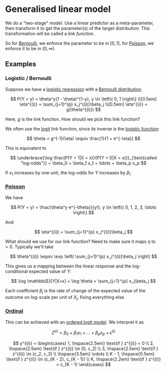 # Generalised linear model

We do a "two-stage" model. Use a linear predictor as a meta-parameter, then
transform it to get the parameter(s) of the target distribution. This
transformation will be called a *link function*.

So for [Bernoulli](202210081016.md), we enforce the parameter to be in $\left[
0, 1 \right]$, for [Poisson](202210081412.md), we enforce it to be in $(0,
\infty)$.

## Examples

### Logistic / Bernoulli

Suppose we have a [logistic regression](202210311305.md) with a 
[Bernoulli distribution](202210081016.md).

$$
P(Y = y) = \theta^y(1 - \theta)^{1-y}, y \in \left\{ 0, 1 \right\} \\[0.5em]
\eta^{(i)} = \sum_{j=1}^{p} x_j^{(i)}\beta_j \\[0.5em]
\eta^{(i)} = g(\theta^{(i)})
$$

Here, $g$ is the link function. How should we pick this link function?

We often use the [logit](202211040918.md) link function, since its inverse is
the [logistic function](202210141123.md):

$$
\theta = g^{-1}(\eta) \equiv \frac{1}{1 + e^{-\eta}}
$$

This is equivalent to

$$
\underbrace{\log \frac{P(Y = 1|X = x)}{P(Y = 0|X = x)}}_{\text{called "log-odds"}} =
\beta_0 + \beta_1 x_1 + \ldots + \beta_p x_p
$$

If $x_1$ increases by one unit, the log-odds for $Y$ increases by $\beta_1$

### [Poisson](202210081412.md)

We have

$$
P(Y = y) = \frac{\theta^y e^{-\theta}}{y!}, y \in \left\{ 0, 1, 2, 3, \ldots \right\}
$$

And

$$
\eta^{(i)} = \sum_{j=1}^{p} x_j^{(i)}\beta_j
$$

What should we use for our link function? Need to make sure it maps $\eta$ to
$>0$. Typically we'll take

$$
\theta^{(i)} \equiv \exp \left( \sum_{j=1}^{p} x_j^{(i)}\beta_j \right)
$$

This gives us a mapping between the linear response and the log-conditional
expected value of $Y$:

$$
\log \mathbb{E}[Y|X=x] = \log \theta = \sum_{j=1}^{p} x_j\beta_j
$$

Each coefficient $\beta_j$ is the rate of change of the expected value of the
outcome on log-scale per unit of $X_j$, fixing everything else.

### [Ordinal](202211041135.md)

This can be achieved with an [ordered logit model](202211041136.md). We
interpret it as

$$
Z^{(i)} = \beta_0 + \beta_1 x_1 + \ldots + \beta_p x_p + \epsilon^{(i)}
$$


$$
y^{(i)} = \begin{cases}
1, \hspace{2.5em} \text{if } z^{(i)} < 0 \\
2, \hspace{2.5em} \text{if } z^{(i)} \in (0, c_2) \\
3, \hspace{2.5em} \text{if } z^{(i)} \in (c_2, c_3) \\
\hspace{3.5em} \vdots \\
K - 1, \hspace{0.5em} \text{if } z^{(i)} \in (c_{K - 2}, c_{K - 1}) \\
K, \hspace{2.2em} \text{if } z^{(i)} > c_{K - 1}
\end{cases}
$$


